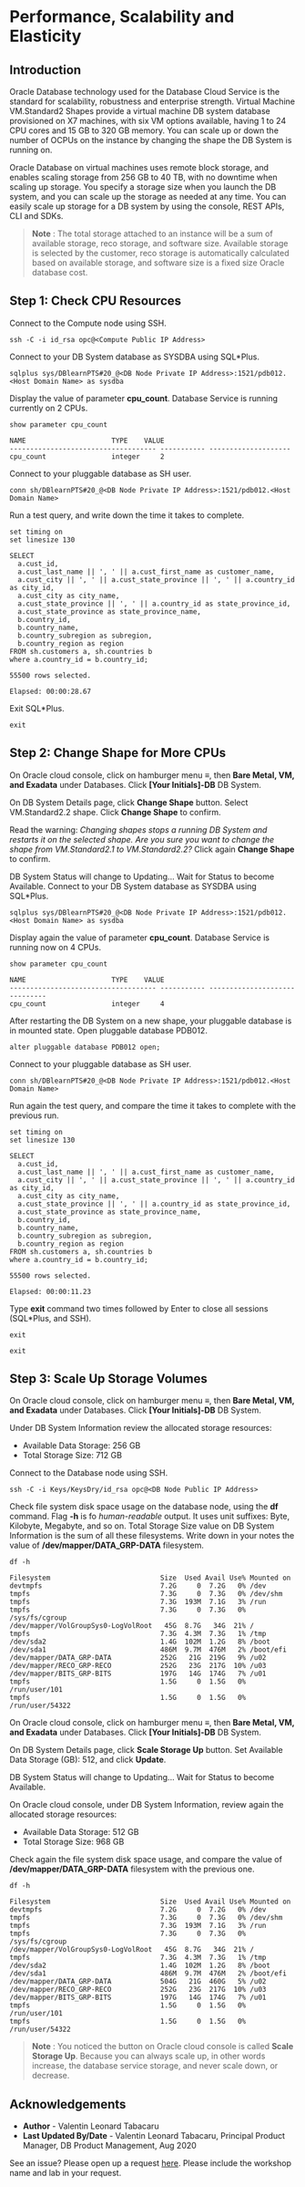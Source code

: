 # Performance, Scalability and Elasticity

## Introduction

Oracle Database technology used for the Database Cloud Service is the standard for scalability, robustness and enterprise strength. Virtual Machine VM.Standard2 Shapes provide a virtual machine DB system database provisioned on X7 machines, with six VM options available, having 1 to 24 CPU cores and 15 GB to 320 GB memory. You can scale up or down the number of OCPUs on the instance by changing the shape the DB System is running on.

Oracle Database on virtual machines uses remote block storage, and enables scaling storage from 256 GB to 40 TB, with no downtime when scaling up storage. You specify a storage size when you launch the DB system, and you can scale up the storage as needed at any time. You can easily scale up storage for a DB system by using the console, REST APIs, CLI and SDKs. 

>**Note** : The total storage attached to an instance will be a sum of available storage, reco storage, and software size. Available storage is selected by the customer, reco storage is automatically calculated based on available storage, and software size is a fixed size Oracle database cost.

## Step 1: Check CPU Resources

Connect to the Compute node using SSH.

````
ssh -C -i id_rsa opc@<Compute Public IP Address>
````

Connect to your DB System database as SYSDBA using SQL*Plus.

````
sqlplus sys/DBlearnPTS#20_@<DB Node Private IP Address>:1521/pdb012.<Host Domain Name> as sysdba
````

Display the value of parameter **cpu_count**. Database Service is running currently on 2 CPUs.

````
show parameter cpu_count

NAME				     TYPE	 VALUE
------------------------------------ ----------- --------------------
cpu_count			     integer	 2
````

Connect to your pluggable database as SH user.

````
conn sh/DBlearnPTS#20_@<DB Node Private IP Address>:1521/pdb012.<Host Domain Name>
````

Run a test query, and write down the time it takes to complete.

````
set timing on
set linesize 130

SELECT
  a.cust_id,
  a.cust_last_name || ', ' || a.cust_first_name as customer_name,
  a.cust_city || ', ' || a.cust_state_province || ', ' || a.country_id as city_id,
  a.cust_city as city_name,
  a.cust_state_province || ', ' || a.country_id as state_province_id,
  a.cust_state_province as state_province_name,
  b.country_id,
  b.country_name,
  b.country_subregion as subregion,
  b.country_region as region
FROM sh.customers a, sh.countries b
where a.country_id = b.country_id;

55500 rows selected.

Elapsed: 00:00:28.67
````

Exit SQL*Plus.

````
exit
````

## Step 2: Change Shape for More CPUs

On Oracle cloud console, click on hamburger menu ≡, then **Bare Metal, VM, and Exadata** under Databases. Click **[Your Initials]-DB** DB System.

On DB System Details page, click **Change Shape** button. Select VM.Standard2.2 shape. Click **Change Shape** to confirm.

Read the warning: *Changing shapes stops a running DB System and restarts it on the selected shape.
Are you sure you want to change the shape from VM.Standard2.1 to VM.Standard2.2?*
Click again **Change Shape** to confirm.

DB System Status will change to Updating... Wait for Status to become Available. Connect to your DB System database as SYSDBA using SQL*Plus.

````
sqlplus sys/DBlearnPTS#20_@<DB Node Private IP Address>:1521/pdb012.<Host Domain Name> as sysdba
````

Display again the value of parameter **cpu_count**. Database Service is running now on 4 CPUs.

````
show parameter cpu_count

NAME				     TYPE	 VALUE
------------------------------------ ----------- ------------------------------
cpu_count			     integer	 4
````

After restarting the DB System on a new shape, your pluggable database is in mounted state. Open pluggable database PDB012.

````
alter pluggable database PDB012 open;
````

Connect to your pluggable database as SH user.

````
conn sh/DBlearnPTS#20_@<DB Node Private IP Address>:1521/pdb012.<Host Domain Name>
````

Run again the test query, and compare the time it takes to complete with the previous run.

````
set timing on
set linesize 130

SELECT
  a.cust_id,
  a.cust_last_name || ', ' || a.cust_first_name as customer_name,
  a.cust_city || ', ' || a.cust_state_province || ', ' || a.country_id as city_id,
  a.cust_city as city_name,
  a.cust_state_province || ', ' || a.country_id as state_province_id,
  a.cust_state_province as state_province_name,
  b.country_id,
  b.country_name,
  b.country_subregion as subregion,
  b.country_region as region
FROM sh.customers a, sh.countries b
where a.country_id = b.country_id;

55500 rows selected.

Elapsed: 00:00:11.23
````

Type **exit** command two times followed by Enter to close all sessions (SQL*Plus, and SSH).

````
exit

exit
````

## Step 3: Scale Up Storage Volumes

On Oracle cloud console, click on hamburger menu ≡, then **Bare Metal, VM, and Exadata** under Databases. Click **[Your Initials]-DB** DB System.

Under DB System Information review the allocated storage resources:

- Available Data Storage: 256 GB
- Total Storage Size: 712 GB

Connect to the Database node using SSH.

````
ssh -C -i Keys/KeysDry/id_rsa opc@<DB Node Public IP Address>
````

Check file system disk space usage on the database node, using the **df** command. Flag **-h** is fo *human-readable* output. It uses unit suffixes: Byte, Kilobyte, Megabyte, and so on. Total Storage Size value on DB System Information is the sum of all these filesystems. Write down in your notes the value of **/dev/mapper/DATA_GRP-DATA** filesystem.

````
df -h

Filesystem                           Size  Used Avail Use% Mounted on
devtmpfs                             7.2G     0  7.2G   0% /dev
tmpfs                                7.3G     0  7.3G   0% /dev/shm
tmpfs                                7.3G  193M  7.1G   3% /run
tmpfs                                7.3G     0  7.3G   0% /sys/fs/cgroup
/dev/mapper/VolGroupSys0-LogVolRoot   45G  8.7G   34G  21% /
tmpfs                                7.3G  4.3M  7.3G   1% /tmp
/dev/sda2                            1.4G  102M  1.2G   8% /boot
/dev/sda1                            486M  9.7M  476M   2% /boot/efi
/dev/mapper/DATA_GRP-DATA            252G   21G  219G   9% /u02
/dev/mapper/RECO_GRP-RECO            252G   23G  217G  10% /u03
/dev/mapper/BITS_GRP-BITS            197G   14G  174G   7% /u01
tmpfs                                1.5G     0  1.5G   0% /run/user/101
tmpfs                                1.5G     0  1.5G   0% /run/user/54322
````

On Oracle cloud console, click on hamburger menu ≡, then **Bare Metal, VM, and Exadata** under Databases. Click **[Your Initials]-DB** DB System.

On DB System Details page, click **Scale Storage Up** button. Set Available Data Storage (GB): 512, and click **Update**.

DB System Status will change to Updating... Wait for Status to become Available.

On Oracle cloud console, under DB System Information, review again the allocated storage resources:

- Available Data Storage: 512 GB
- Total Storage Size: 968 GB

Check again the file system disk space usage, and compare the value of **/dev/mapper/DATA_GRP-DATA** filesystem with the previous one.

````
df -h

Filesystem                           Size  Used Avail Use% Mounted on
devtmpfs                             7.2G     0  7.2G   0% /dev
tmpfs                                7.3G     0  7.3G   0% /dev/shm
tmpfs                                7.3G  193M  7.1G   3% /run
tmpfs                                7.3G     0  7.3G   0% /sys/fs/cgroup
/dev/mapper/VolGroupSys0-LogVolRoot   45G  8.7G   34G  21% /
tmpfs                                7.3G  4.3M  7.3G   1% /tmp
/dev/sda2                            1.4G  102M  1.2G   8% /boot
/dev/sda1                            486M  9.7M  476M   2% /boot/efi
/dev/mapper/DATA_GRP-DATA            504G   21G  460G   5% /u02
/dev/mapper/RECO_GRP-RECO            252G   23G  217G  10% /u03
/dev/mapper/BITS_GRP-BITS            197G   14G  174G   7% /u01
tmpfs                                1.5G     0  1.5G   0% /run/user/101
tmpfs                                1.5G     0  1.5G   0% /run/user/54322
````

>**Note** : You noticed the button on Oracle cloud console is called **Scale Storage Up**. Because you can always scale up, in other words increase, the database service storage, and never scale down, or decrease.

## Acknowledgements

- **Author** - Valentin Leonard Tabacaru
- **Last Updated By/Date** - Valentin Leonard Tabacaru, Principal Product Manager, DB Product Management, Aug 2020

See an issue? Please open up a request [here](https://github.com/oracle/learning-library/issues). Please include the workshop name and lab in your request.

